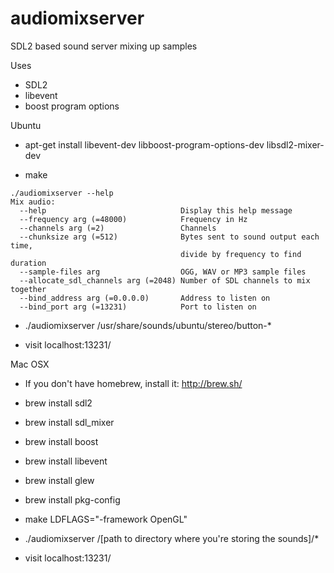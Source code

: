 # audiomixserver
SDL2 based sound server mixing up samples

Uses

- SDL2
- libevent
- boost program options

Ubuntu

- apt-get install libevent-dev libboost-program-options-dev libsdl2-mixer-dev

- make

```
./audiomixserver --help
Mix audio:
  --help                              Display this help message
  --frequency arg (=48000)            Frequency in Hz
  --channels arg (=2)                 Channels
  --chunksize arg (=512)              Bytes sent to sound output each time, 
                                      divide by frequency to find duration
  --sample-files arg                  OGG, WAV or MP3 sample files
  --allocate_sdl_channels arg (=2048) Number of SDL channels to mix together
  --bind_address arg (=0.0.0.0)       Address to listen on
  --bind_port arg (=13231)            Port to listen on
```

- ./audiomixserver /usr/share/sounds/ubuntu/stereo/button-*

- visit localhost:13231/

Mac OSX

- If you don't have homebrew, install it: http://brew.sh/

- brew install sdl2
- brew install sdl_mixer
- brew install boost
- brew install libevent
- brew install glew
- brew install pkg-config

- make LDFLAGS="-framework OpenGL"

- ./audiomixserver /[path to directory where you're storing the sounds]/*

- visit localhost:13231/

